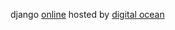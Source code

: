 django [online](https://www.kalodev.site) hosted by [digital ocean](https://cloud.digitalocean.com)
